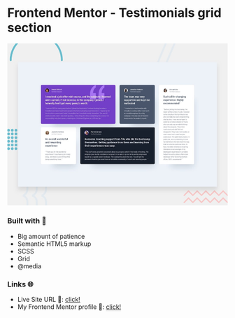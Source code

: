 # Frontend Mentor - Testimonials grid section

![Design preview for the Testimonials grid section coding challenge](./design/desktop-preview.jpg)

### Built with 🧱
- Big amount of patience
- Semantic HTML5 markup
- SCSS
- Grid
- @media

### Links 🌐

- Live Site URL 🔴: [click!](https://kacperkwinta.github.io/Testimonials-grid-section/)
- My Frontend Mentor profile 👦: [click!](https://www.frontendmentor.io/profile/kacperkwinta)

